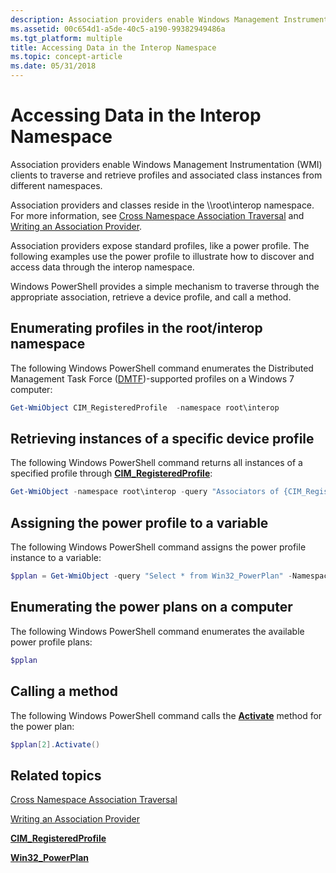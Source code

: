 ```yaml
---
description: Association providers enable Windows Management Instrumentation (WMI) clients to traverse and retrieve profiles and associated class instances from different namespaces.
ms.assetid: 00c654d1-a5de-40c5-a190-99382949486a
ms.tgt_platform: multiple
title: Accessing Data in the Interop Namespace
ms.topic: concept-article
ms.date: 05/31/2018
---
```


# Accessing Data in the Interop Namespace

Association providers enable Windows Management Instrumentation (WMI) clients to traverse and retrieve profiles and associated class instances from different namespaces.

Association providers and classes reside in the \\\\root\\interop namespace. For more information, see [Cross Namespace Association Traversal](cross-namespace-association-traversal.md) and [Writing an Association Provider](writing-an-association-provider-for-interop.md).

Association providers expose standard profiles, like a power profile. The following examples use the power profile to illustrate how to discover and access data through the interop namespace.

Windows PowerShell provides a simple mechanism to traverse through the appropriate association, retrieve a device profile, and call a method.

## Enumerating profiles in the root/interop namespace

The following Windows PowerShell command enumerates the Distributed Management Task Force ([DMTF](https://www.dmtf.org/standards/ws-man))-supported profiles on a Windows 7 computer:


```PowerShell
Get-WmiObject CIM_RegisteredProfile  -namespace root\interop
```



## Retrieving instances of a specific device profile

The following Windows PowerShell command returns all instances of a specified profile through [**CIM\_RegisteredProfile**](/previous-versions//ee309375(v=vs.85)):


```PowerShell
Get-WmiObject -namespace root\interop -query "Associators of {CIM_RegisteredProfile.InstanceID='Power Supply'}"
```



## Assigning the power profile to a variable

The following Windows PowerShell command assigns the power profile instance to a variable:


```PowerShell
$pplan = Get-WmiObject -query "Select * from Win32_PowerPlan" -Namespace root\cimv2\power
```



## Enumerating the power plans on a computer

The following Windows PowerShell command enumerates the available power profile plans:


```PowerShell
$pplan
```



## Calling a method

The following Windows PowerShell command calls the [**Activate**](/previous-versions/windows/desktop/powerwmiprov/activate-win32-powerplan) method for the power plan:


```PowerShell
$pplan[2].Activate()
```



## Related topics

<dl> <dt>

[Cross Namespace Association Traversal](cross-namespace-association-traversal.md)
</dt> <dt>

[Writing an Association Provider](writing-an-association-provider-for-interop.md)
</dt> <dt>

[**CIM\_RegisteredProfile**](/previous-versions//ee309375(v=vs.85))
</dt> <dt>

[**Win32\_PowerPlan**](/previous-versions/windows/desktop/legacy/dd904531(v=vs.85))
</dt> </dl>

 

 
